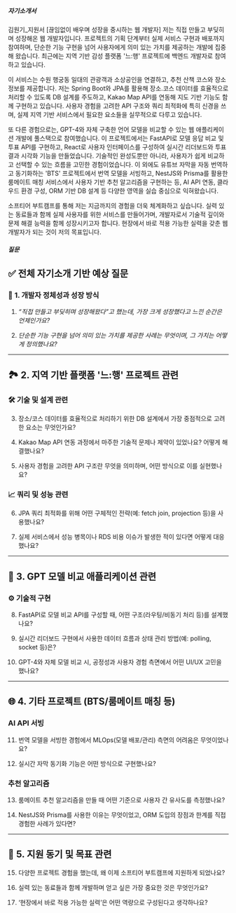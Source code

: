 ##### 자기소개서
김원기_지원서 
[끊임없이 배우며 성장을 중시하는 웹 개발자] 
저는 직접 만들고 부딪히며 성장해온 웹 개발자입니다. 프로젝트의 기획 단계부터 실제 서비스 구현과 배포까지 참여하며, 단순한 기능 구현을 넘어 사용자에게 의미 있는 가치를 제공하는 개발에 집중해 왔습니다. 최근에는 지역 기반 감성 플랫폼 '느:행' 프로젝트에 백엔드 개발자로 참여하고 있습니다. 

이 서비스는 수원 행궁동 일대의 관광객과 소상공인을 연결하고, 추천 산책 코스와 장소 정보를 제공합니다. 저는 Spring Boot와 JPA를 활용해 장소.코스 데이터를 효율적으로 처리할 수 있도록 DB 설계를 주도하고, Kakao Map API를 연동해 지도 기반 기능도 함께 구현하고 있습니다. 사용자 경험을 고려한 API 구조와 쿼리 최적화에 특히 신경을 쓰며, 실제 지역 기반 서비스에서 필요한 요소들을 실무적으로 다루고 있습니다. 

또 다른 경험으로는, GPT-4와 자체 구축한 언어 모델을 비교할 수 있는 웹 애플리케이션 개발에 풀스택으로 참여했습니다. 이 프로젝트에서는 FastAPI로 모델 응답 비교 및 투표 API를 구현하고, React로 사용자 인터페이스를 구성하여 실시간 리더보드와 투표 결과 시각화 기능을 만들었습니다. 기술적인 완성도뿐만 아니라, 사용자가 쉽게 비교하고 선택할 수 있는 흐름을 고민한 경험이었습니다. 이 외에도 유튜브 자막을 자동 번역하고 동기화하는 'BTS' 프로젝트에서 번역 모델을 서빙하고, NestJS와 Prisma를 활용한 룸메이트 매칭 서비스에서 사용자 기반 추천 알고리즘을 구현하는 등, AI API 연동, 클라우드 환경 구성, ORM 기반 DB 설계 등 다양한 영역을 실습 중심으로 익혀왔습니다. 

소프티어 부트캠프를 통해 저는 지금까지의 경험을 더욱 체계화하고 싶습니다. 실력 있는 동료들과 함께 실제 사용자를 위한 서비스를 만들어가며, 개발자로서 기술적 깊이와 문제 해결 능력을 함께 성장시키고자 합니다. 현장에서 바로 적용 가능한 실력을 갖춘 웹 개발자가 되는 것이 저의 목표입니다.

##### 질문
## ✅ 전체 자기소개 기반 예상 질문

### 🧩 **1. 개발자 정체성과 성장 방식**

1. _“직접 만들고 부딪히며 성장해왔다”고 했는데, 가장 크게 성장했다고 느낀 순간은 언제인가요?_
    
2. _단순한 기능 구현을 넘어 의미 있는 가치를 제공한 사례는 무엇이며, 그 가치는 어떻게 정의했나요?_
    

---

## 🏞️ **2. 지역 기반 플랫폼 '느:행' 프로젝트 관련**

### 🛠️ 기술 및 설계 관련

3. 장소/코스 데이터를 효율적으로 처리하기 위한 DB 설계에서 가장 중점적으로 고려한 요소는 무엇인가요?
    
4. Kakao Map API 연동 과정에서 마주한 기술적 문제나 제약이 있었나요? 어떻게 해결했나요?
    
5. 사용자 경험을 고려한 API 구조란 무엇을 의미하며, 어떤 방식으로 이를 실현했나요?
    

### 📈 쿼리 및 성능 관련

6. JPA 쿼리 최적화를 위해 어떤 구체적인 전략(예: fetch join, projection 등)을 사용했나요?
    
7. 실제 서비스에서 성능 병목이나 RDS 비용 이슈가 발생한 적이 있다면 어떻게 대응했나요?
    

---

## 🧠 **3. GPT 모델 비교 애플리케이션 관련**

### ⚙️ 기술적 구현

8. FastAPI로 모델 비교 API를 구성할 때, 어떤 구조(라우팅/비동기 처리 등)를 설계했나요?
    
9. 실시간 리더보드 구현에서 사용한 데이터 흐름과 상태 관리 방법(예: polling, socket 등)은?
    
10. GPT-4와 자체 모델 비교 시, 공정성과 사용자 경험 측면에서 어떤 UI/UX 고민을 했나요?
    

---

## 🌐 **4. 기타 프로젝트 (BTS/룸메이트 매칭 등)**

### AI API 서빙

11. 번역 모델을 서빙한 경험에서 MLOps(모델 배포/관리) 측면의 어려움은 무엇이었나요?
    
12. 실시간 자막 동기화 기능은 어떤 방식으로 구현했나요?
    

### 추천 알고리즘

13. 룸메이트 추천 알고리즘을 만들 때 어떤 기준으로 사용자 간 유사도를 측정했나요?
    
14. NestJS와 Prisma를 사용한 이유는 무엇이었고, ORM 도입의 장점과 한계를 직접 경험한 사례가 있다면?
    

---

## 🎯 **5. 지원 동기 및 목표 관련**

15. 다양한 프로젝트 경험을 했는데, 왜 이제 소프티어 부트캠프에 지원하게 되었나요?
    
16. 실력 있는 동료들과 함께 개발하며 얻고 싶은 가장 중요한 것은 무엇인가요?
    
17. ‘현장에서 바로 적용 가능한 실력’은 어떤 역량으로 구성된다고 생각하나요?